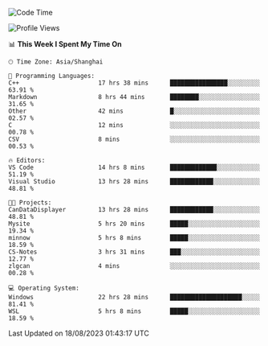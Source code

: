 <!--START_SECTION:waka-->
![Code Time](http://img.shields.io/badge/Code%20Time-1%2C173%20hrs%2016%20mins-blue)

![Profile Views](http://img.shields.io/badge/Profile%20Views-1-blue)

📊 **This Week I Spent My Time On** 

```text
🕑︎ Time Zone: Asia/Shanghai

💬 Programming Languages: 
C++                      17 hrs 38 mins      ████████████████░░░░░░░░░   63.91 % 
Markdown                 8 hrs 44 mins       ████████░░░░░░░░░░░░░░░░░   31.65 % 
Other                    42 mins             █░░░░░░░░░░░░░░░░░░░░░░░░   02.57 % 
C                        12 mins             ░░░░░░░░░░░░░░░░░░░░░░░░░   00.78 % 
CSV                      8 mins              ░░░░░░░░░░░░░░░░░░░░░░░░░   00.53 % 

🔥 Editors: 
VS Code                  14 hrs 8 mins       █████████████░░░░░░░░░░░░   51.19 % 
Visual Studio            13 hrs 28 mins      ████████████░░░░░░░░░░░░░   48.81 % 

🐱‍💻 Projects: 
CanDataDisplayer         13 hrs 28 mins      ████████████░░░░░░░░░░░░░   48.81 % 
Mysite                   5 hrs 20 mins       █████░░░░░░░░░░░░░░░░░░░░   19.34 % 
minnow                   5 hrs 8 mins        █████░░░░░░░░░░░░░░░░░░░░   18.59 % 
CS-Notes                 3 hrs 31 mins       ███░░░░░░░░░░░░░░░░░░░░░░   12.77 % 
zlgcan                   4 mins              ░░░░░░░░░░░░░░░░░░░░░░░░░   00.28 % 

💻 Operating System: 
Windows                  22 hrs 28 mins      ████████████████████░░░░░   81.41 % 
WSL                      5 hrs 8 mins        █████░░░░░░░░░░░░░░░░░░░░   18.59 % 
```


 Last Updated on 18/08/2023 01:43:17 UTC
<!--END_SECTION:waka-->